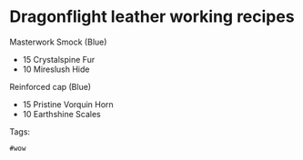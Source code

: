 # Dragonflight leather working recipes

Masterwork Smock (Blue)

- 15 Crystalspine Fur
- 10 Mireslush Hide

Reinforced cap (Blue)

- 15 Pristine Vorquin Horn
- 10 Earthshine Scales

Tags:

    #wow
